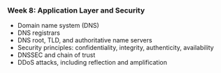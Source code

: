 ### Week 8: Application Layer and Security  

- Domain name system (DNS)  
- DNS registrars  
- DNS root, TLD, and authoritative name servers  
- Security principles: confidentiality, integrity, authenticity, availability  
- DNSSEC and chain of trust  
- DDoS attacks, including reflection and amplification  
